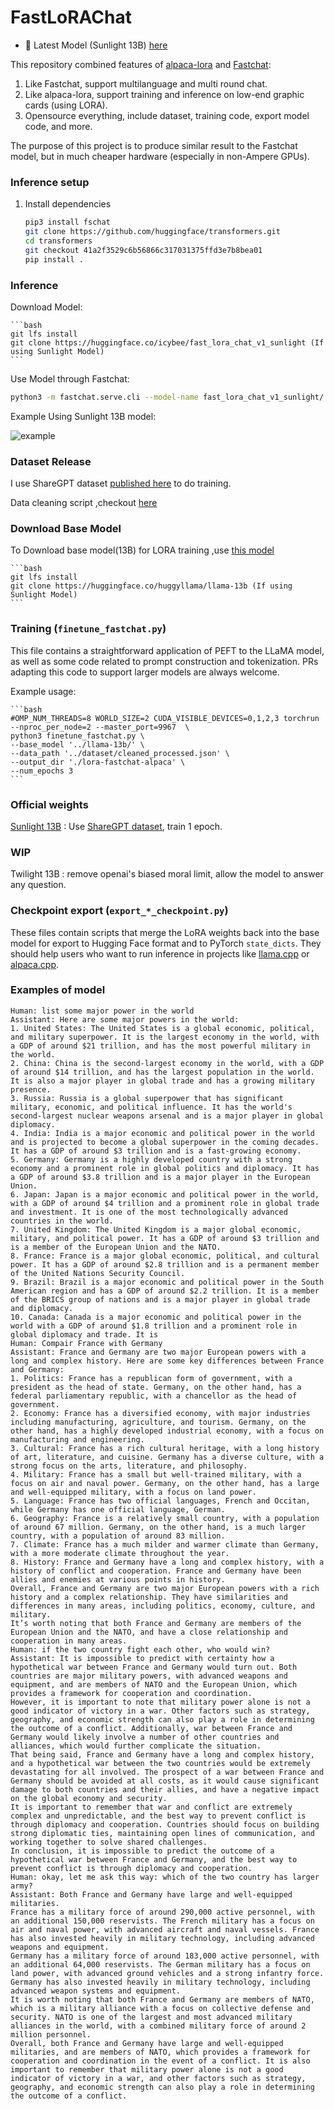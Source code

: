 # FastLoRAChat

- 🤗 Latest Model (Sunlight 13B) [here](https://huggingface.co/icybee/fast_lora_chat_v1_sunlight)

This repository combined features of [alpaca-lora](https://github.com/tloen/alpaca-lora) and [Fastchat](https://github.com/lm-sys/FastChat):

1. Like Fastchat, support multilanguage and multi round chat.
2. Like alpaca-lora, support training and inference on low-end graphic cards (using LORA).
3. Opensource everything, include dataset, training code, export model code, and more.

The purpose of this project is to produce similar result to the Fastchat model, but in much cheaper hardware (especially in non-Ampere GPUs).

### Inference setup

1. Install dependencies

   ```bash
   pip3 install fschat
   git clone https://github.com/huggingface/transformers.git
   cd transformers
   git checkout 41a2f3529c6b56866c317031375ffd3e7b8bea01
   pip install .
   ```

### Inference

Download Model:

    ```bash
    git lfs install
    git clone https://huggingface.co/icybee/fast_lora_chat_v1_sunlight (If using Sunlight Model)
    ```

Use Model through Fastchat:

```bash
python3 -m fastchat.serve.cli --model-name fast_lora_chat_v1_sunlight/  --num-gpus 4
```

Example Using Sunlight 13B model:

![example](imgs/example.gif)

### Dataset Release

I use ShareGPT dataset [published here](https://huggingface.co/datasets/icybee/share_gpt_90k_v1) to do training.

Data cleaning script ,checkout [here](https://github.com/lm-sys/FastChat/blob/main/docs/commands/data_cleaning.md#steps)


### Download Base Model

To Download base model(13B) for LORA training ,use [this model](https://huggingface.co/huggyllama/llama-13b)

    ```bash
    git lfs install
    git clone https://huggingface.co/huggyllama/llama-13b (If using Sunlight Model)
    ```

### Training (`finetune_fastchat.py`)

This file contains a straightforward application of PEFT to the LLaMA model,
as well as some code related to prompt construction and tokenization.
PRs adapting this code to support larger models are always welcome.

Example usage:

    ```bash
    #OMP_NUM_THREADS=8 WORLD_SIZE=2 CUDA_VISIBLE_DEVICES=0,1,2,3 torchrun --nproc_per_node=2 --master_port=9967  \
    python3 finetune_fastchat.py \
    --base_model '../llama-13b/' \
    --data_path '../dataset/cleaned_processed.json' \
    --output_dir './lora-fastchat-alpaca' \
    --num_epochs 3
    ```

### Official weights

[Sunlight 13B](https://huggingface.co/icybee/fast_lora_chat_v1_sunlight) : Use [ShareGPT dataset](https://huggingface.co/datasets/icybee/share_gpt_90k_v1), train 1 epoch.

### WIP

Twilight 13B : remove openai's biased moral limit, allow the model to answer any question.

### Checkpoint export (`export_*_checkpoint.py`)

These files contain scripts that merge the LoRA weights back into the base model
for export to Hugging Face format and to PyTorch `state_dicts`.
They should help users
who want to run inference in projects like [llama.cpp](https://github.com/ggerganov/llama.cpp)
or [alpaca.cpp](https://github.com/antimatter15/alpaca.cpp).


### Examples of model

```
Human: list some major power in the world
Assistant: Here are some major powers in the world:
1. United States: The United States is a global economic, political, and military superpower. It is the largest economy in the world, with a GDP of around $21 trillion, and has the most powerful military in the world.
2. China: China is the second-largest economy in the world, with a GDP of around $14 trillion, and has the largest population in the world. It is also a major player in global trade and has a growing military presence.
3. Russia: Russia is a global superpower that has significant military, economic, and political influence. It has the world's second-largest nuclear weapons arsenal and is a major player in global diplomacy.
4. India: India is a major economic and political power in the world and is projected to become a global superpower in the coming decades. It has a GDP of around $3 trillion and is a fast-growing economy.
5. Germany: Germany is a highly developed country with a strong economy and a prominent role in global politics and diplomacy. It has a GDP of around $3.8 trillion and is a major player in the European Union.
6. Japan: Japan is a major economic and political power in the world, with a GDP of around $4 trillion and a prominent role in global trade and investment. It is one of the most technologically advanced countries in the world.
7. United Kingdom: The United Kingdom is a major global economic, military, and political power. It has a GDP of around $3 trillion and is a member of the European Union and the NATO.
8. France: France is a major global economic, political, and cultural power. It has a GDP of around $2.8 trillion and is a permanent member of the United Nations Security Council.
9. Brazil: Brazil is a major economic and political power in the South American region and has a GDP of around $2.2 trillion. It is a member of the BRICS group of nations and is a major player in global trade and diplomacy.
10. Canada: Canada is a major economic and political power in the world with a GDP of around $1.8 trillion and a prominent role in global diplomacy and trade. It is
Human: Compair France with Germany
Assistant: France and Germany are two major European powers with a long and complex history. Here are some key differences between France and Germany:
1. Politics: France has a republican form of government, with a president as the head of state. Germany, on the other hand, has a federal parliamentary republic, with a chancellor as the head of government.
2. Economy: France has a diversified economy, with major industries including manufacturing, agriculture, and tourism. Germany, on the other hand, has a highly developed industrial economy, with a focus on manufacturing and engineering.
3. Cultural: France has a rich cultural heritage, with a long history of art, literature, and cuisine. Germany has a diverse culture, with a strong focus on the arts, literature, and philosophy.
4. Military: France has a small but well-trained military, with a focus on air and naval power. Germany, on the other hand, has a large and well-equipped military, with a focus on land power.
5. Language: France has two official languages, French and Occitan, while Germany has one official language, German.
6. Geography: France is a relatively small country, with a population of around 67 million. Germany, on the other hand, is a much larger country, with a population of around 83 million.
7. Climate: France has a much milder and warmer climate than Germany, with a more moderate climate throughout the year.
8. History: France and Germany have a long and complex history, with a history of conflict and cooperation. France and Germany have been allies and enemies at various points in history.
Overall, France and Germany are two major European powers with a rich history and a complex relationship. They have similarities and differences in many areas, including politics, economy, culture, and military.
It’s worth noting that both France and Germany are members of the European Union and the NATO, and have a close relationship and cooperation in many areas.
Human: if the two country fight each other, who would win?
Assistant: It is impossible to predict with certainty how a hypothetical war between France and Germany would turn out. Both countries are major military powers, with advanced weapons and equipment, and are members of NATO and the European Union, which provides a framework for cooperation and coordination.
However, it is important to note that military power alone is not a good indicator of victory in a war. Other factors such as strategy, geography, and economic strength can also play a role in determining the outcome of a conflict. Additionally, war between France and Germany would likely involve a number of other countries and alliances, which would further complicate the situation.
That being said, France and Germany have a long and complex history, and a hypothetical war between the two countries would be extremely devastating for all involved. The prospect of a war between France and Germany should be avoided at all costs, as it would cause significant damage to both countries and their allies, and have a negative impact on the global economy and security.
It is important to remember that war and conflict are extremely complex and unpredictable, and the best way to prevent conflict is through diplomacy and cooperation. Countries should focus on building strong diplomatic ties, maintaining open lines of communication, and working together to solve shared challenges.
In conclusion, it is impossible to predict the outcome of a hypothetical war between France and Germany, and the best way to prevent conflict is through diplomacy and cooperation.
Human: okay, let me ask this way: which of the two country has larger army?
Assistant: Both France and Germany have large and well-equipped militaries.
France has a military force of around 290,000 active personnel, with an additional 150,000 reservists. The French military has a focus on air and naval power, with advanced aircraft and naval vessels. France has also invested heavily in military technology, including advanced weapons and equipment.
Germany has a military force of around 183,000 active personnel, with an additional 64,000 reservists. The German military has a focus on land power, with advanced ground vehicles and a strong infantry force. Germany has also invested heavily in military technology, including advanced weapon systems and equipment.
It is worth noting that both France and Germany are members of NATO, which is a military alliance with a focus on collective defense and security. NATO is one of the largest and most advanced military alliances in the world, with a combined military force of around 2 million personnel.
Overall, both France and Germany have large and well-equipped militaries, and are members of NATO, which provides a framework for cooperation and coordination in the event of a conflict. It is also important to remember that military power alone is not a good indicator of victory in a war, and other factors such as strategy, geography, and economic strength can also play a role in determining the outcome of a conflict.
```
